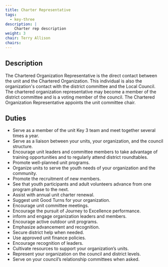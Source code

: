 ```yaml
---
title: Charter Representative
tags:
  - key-three
description: |
    Charter rep description
weight: 3
chair: Terry Allison
chairs:
---
```


## Description

The Chartered Organization Representative is the direct contact between the unit and the Chartered Organization. This individual is also the organization's contact with the district committee and the Local Council. The chartered organization representative may become a member of the district committee and is a voting member of the council. The Chartered Organization Representative appoints the unit committee chair.

## Duties

- Serve as a member of the unit Key 3 team and meet together several times a
  year.
- Serve as a liaison between your units, your organization, and the council
  structure.
- Encourage unit leaders and committee members to take advantage of training
  opportunities and to regularly attend district roundtables.
- Promote well-planned unit programs.
- Organize units to serve the youth needs of your organization and the
  community.
- Promote the recruitment of new members.
- See that youth participants and adult volunteers advance from one program
  phase to the next.
- Assist with annual unit charter renewal.
- Suggest unit Good Turns for your organization.
- Encourage unit committee meetings.
- Encourage the pursuit of Journey to Excellence performance.
- inform and engage organization leaders and members.
- Encourage active outdoor unit programs.
- Emphasize advancement and recognition.
- Secure district help when needed.
- Use approved unit finance policies.
- Encourage recognition of leaders.
- Cultivate resources to support your organization’s units.
- Represent your organization on the council and district levels.
- Serve on your council’s relationship committees when asked.
